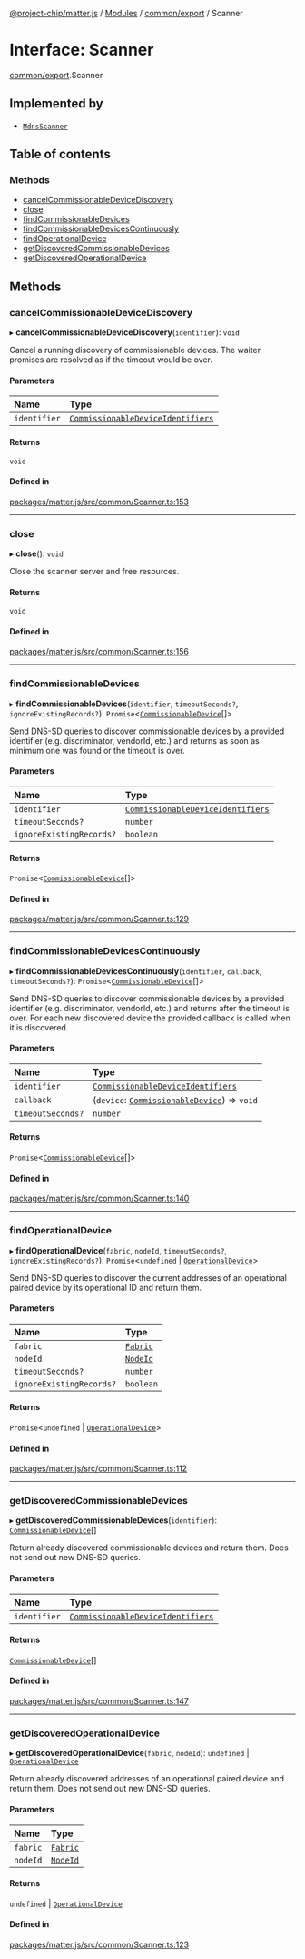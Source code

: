 [@project-chip/matter.js](../README.md) / [Modules](../modules.md) / [common/export](../modules/common_export.md) / Scanner

# Interface: Scanner

[common/export](../modules/common_export.md).Scanner

## Implemented by

- [`MdnsScanner`](../classes/mdns_export.MdnsScanner.md)

## Table of contents

### Methods

- [cancelCommissionableDeviceDiscovery](common_export.Scanner.md#cancelcommissionabledevicediscovery)
- [close](common_export.Scanner.md#close)
- [findCommissionableDevices](common_export.Scanner.md#findcommissionabledevices)
- [findCommissionableDevicesContinuously](common_export.Scanner.md#findcommissionabledevicescontinuously)
- [findOperationalDevice](common_export.Scanner.md#findoperationaldevice)
- [getDiscoveredCommissionableDevices](common_export.Scanner.md#getdiscoveredcommissionabledevices)
- [getDiscoveredOperationalDevice](common_export.Scanner.md#getdiscoveredoperationaldevice)

## Methods

### cancelCommissionableDeviceDiscovery

▸ **cancelCommissionableDeviceDiscovery**(`identifier`): `void`

Cancel a running discovery of commissionable devices. The waiter promises are resolved as if the timeout would
be over.

#### Parameters

| Name | Type |
| :------ | :------ |
| `identifier` | [`CommissionableDeviceIdentifiers`](../modules/common_export.md#commissionabledeviceidentifiers) |

#### Returns

`void`

#### Defined in

[packages/matter.js/src/common/Scanner.ts:153](https://github.com/project-chip/matter.js/blob/3adaded6/packages/matter.js/src/common/Scanner.ts#L153)

___

### close

▸ **close**(): `void`

Close the scanner server and free resources.

#### Returns

`void`

#### Defined in

[packages/matter.js/src/common/Scanner.ts:156](https://github.com/project-chip/matter.js/blob/3adaded6/packages/matter.js/src/common/Scanner.ts#L156)

___

### findCommissionableDevices

▸ **findCommissionableDevices**(`identifier`, `timeoutSeconds?`, `ignoreExistingRecords?`): `Promise`\<[`CommissionableDevice`](../modules/common_export.md#commissionabledevice)[]\>

Send DNS-SD queries to discover commissionable devices by a provided identifier (e.g. discriminator,
vendorId, etc.) and returns as soon as minimum one was found or the timeout is over.

#### Parameters

| Name | Type |
| :------ | :------ |
| `identifier` | [`CommissionableDeviceIdentifiers`](../modules/common_export.md#commissionabledeviceidentifiers) |
| `timeoutSeconds?` | `number` |
| `ignoreExistingRecords?` | `boolean` |

#### Returns

`Promise`\<[`CommissionableDevice`](../modules/common_export.md#commissionabledevice)[]\>

#### Defined in

[packages/matter.js/src/common/Scanner.ts:129](https://github.com/project-chip/matter.js/blob/3adaded6/packages/matter.js/src/common/Scanner.ts#L129)

___

### findCommissionableDevicesContinuously

▸ **findCommissionableDevicesContinuously**(`identifier`, `callback`, `timeoutSeconds?`): `Promise`\<[`CommissionableDevice`](../modules/common_export.md#commissionabledevice)[]\>

Send DNS-SD queries to discover commissionable devices by a provided identifier (e.g. discriminator,
vendorId, etc.) and returns after the timeout is over. For each new discovered device the provided callback is
called when it is discovered.

#### Parameters

| Name | Type |
| :------ | :------ |
| `identifier` | [`CommissionableDeviceIdentifiers`](../modules/common_export.md#commissionabledeviceidentifiers) |
| `callback` | (`device`: [`CommissionableDevice`](../modules/common_export.md#commissionabledevice)) => `void` |
| `timeoutSeconds?` | `number` |

#### Returns

`Promise`\<[`CommissionableDevice`](../modules/common_export.md#commissionabledevice)[]\>

#### Defined in

[packages/matter.js/src/common/Scanner.ts:140](https://github.com/project-chip/matter.js/blob/3adaded6/packages/matter.js/src/common/Scanner.ts#L140)

___

### findOperationalDevice

▸ **findOperationalDevice**(`fabric`, `nodeId`, `timeoutSeconds?`, `ignoreExistingRecords?`): `Promise`\<`undefined` \| [`OperationalDevice`](../modules/common_export.md#operationaldevice)\>

Send DNS-SD queries to discover the current addresses of an operational paired device by its operational ID
and return them.

#### Parameters

| Name | Type |
| :------ | :------ |
| `fabric` | [`Fabric`](../classes/fabric_export.Fabric.md) |
| `nodeId` | [`NodeId`](../modules/datatype_export.md#nodeid) |
| `timeoutSeconds?` | `number` |
| `ignoreExistingRecords?` | `boolean` |

#### Returns

`Promise`\<`undefined` \| [`OperationalDevice`](../modules/common_export.md#operationaldevice)\>

#### Defined in

[packages/matter.js/src/common/Scanner.ts:112](https://github.com/project-chip/matter.js/blob/3adaded6/packages/matter.js/src/common/Scanner.ts#L112)

___

### getDiscoveredCommissionableDevices

▸ **getDiscoveredCommissionableDevices**(`identifier`): [`CommissionableDevice`](../modules/common_export.md#commissionabledevice)[]

Return already discovered commissionable devices and return them. Does not send out new DNS-SD queries.

#### Parameters

| Name | Type |
| :------ | :------ |
| `identifier` | [`CommissionableDeviceIdentifiers`](../modules/common_export.md#commissionabledeviceidentifiers) |

#### Returns

[`CommissionableDevice`](../modules/common_export.md#commissionabledevice)[]

#### Defined in

[packages/matter.js/src/common/Scanner.ts:147](https://github.com/project-chip/matter.js/blob/3adaded6/packages/matter.js/src/common/Scanner.ts#L147)

___

### getDiscoveredOperationalDevice

▸ **getDiscoveredOperationalDevice**(`fabric`, `nodeId`): `undefined` \| [`OperationalDevice`](../modules/common_export.md#operationaldevice)

Return already discovered addresses of an operational paired device and return them. Does not send out new
DNS-SD queries.

#### Parameters

| Name | Type |
| :------ | :------ |
| `fabric` | [`Fabric`](../classes/fabric_export.Fabric.md) |
| `nodeId` | [`NodeId`](../modules/datatype_export.md#nodeid) |

#### Returns

`undefined` \| [`OperationalDevice`](../modules/common_export.md#operationaldevice)

#### Defined in

[packages/matter.js/src/common/Scanner.ts:123](https://github.com/project-chip/matter.js/blob/3adaded6/packages/matter.js/src/common/Scanner.ts#L123)
